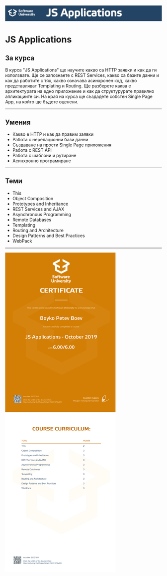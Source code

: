 ![JS-Applications-October-2019](https://github.com/BoykoPetevBoev/JS-Applications-October-2019/blob/master/JSApplications.jpg)

# JS Applications

## За курса

В курса "JS Applications" ще научите какво сa HTTP заявки и как да ги използвате. Ще се запознаете с REST Services, какво са базите данни и как да работите с тях, какво означава асинхронен код, какво представляват Templating и Routing. Ще разберете каква е архитектурата на едно приложение и как да структурурате правилно апликациите си. На края на курса ще създадете собстен Single Page App, на който ще бъдете оценени.

---

## Умения

- Какво е HTTP и как да правим заявки
- Работа с нерелационни бази данни
- Създаване на прости Single Page приложения
- Работа с REST API
- Работа с шаблони и рутиране
- Асинхронно програмиране

---

## Теми

- This
- Object Composition
- Prototypes and Inheritance
- REST Services and AJAX
- Asynchronous Programming
- Remote Databases
- Templating
- Routing and Architecture
- Design Patterns and Best Practices
- WebPack

---
![alt text](https://github.com/BoykoPetevBoev/JS-Applications-October-2019/blob/master/JSApplicationsCertificate.jpeg)
